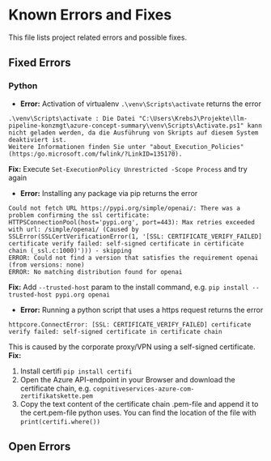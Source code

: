 # Known Errors and Fixes
This file lists project related errors and possible fixes.

## Fixed Errors
### Python
- **Error:** Activation of virtualenv `.\venv\Scripts\activate` returns the error 
```
.\venv\Scripts\activate : Die Datei "C:\Users\KrebsJ\Projekte\llm-pipeline-konzmgt\azure-concept-summary\venv\Scripts\Activate.ps1" kann nicht geladen werden, da die Ausführung von Skripts auf diesem System deaktiviert ist.  
Weitere Informationen finden Sie unter "about_Execution_Policies" (https:/go.microsoft.com/fwlink/?LinkID=135170).
```
**Fix:** Execute `Set-ExecutionPolicy Unrestricted -Scope Process` and try again
- **Error:** Installing any package via pip returns the error
```
Could not fetch URL https://pypi.org/simple/openai/: There was a problem confirming the ssl certificate: HTTPSConnectionPool(host='pypi.org', port=443): Max retries exceeded with url: /simple/openai/ (Caused by SSLError(SSLCertVerificationError(1, '[SSL: CERTIFICATE_VERIFY_FAILED] certificate verify failed: self-signed certificate in certificate chain (_ssl.c:1000)'))) - skipping
ERROR: Could not find a version that satisfies the requirement openai (from versions: none)
ERROR: No matching distribution found for openai
```
**Fix:** Add `--trusted-host` param to the install command, e.g. `pip install --trusted-host pypi.org openai`
- **Error:** Running a python script that uses a https request returns the error
```
httpcore.ConnectError: [SSL: CERTIFICATE_VERIFY_FAILED] certificate verify failed: self-signed certificate in certificate chain 
```
This is caused by the corporate proxy/VPN using a self-signed certificate.
**Fix:** 
1. Install certifi `pip install certifi`
2. Open the Azure API-endpoint in your Browser and download the certificate chain, e.g. `cognitiveservices-azure-com-zertifikatskette.pem`
3. Copy the text content of the certificate chain .pem-file and append it to the cert.pem-file python uses. You can find the location of the file with `print(certifi.where())`
## Open Errors